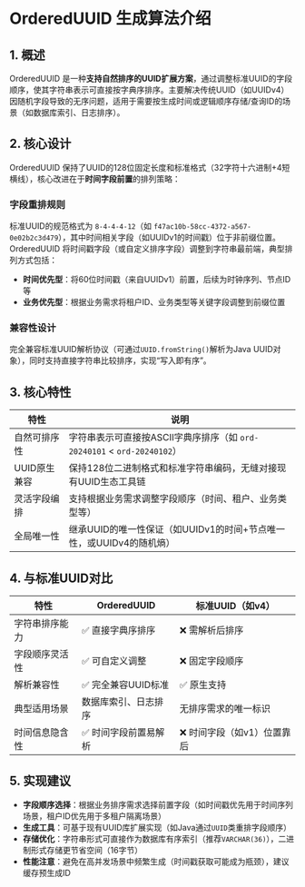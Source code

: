 # OrderedUUID 生成算法介绍

## 1. 概述
OrderedUUID 是一种**支持自然排序的UUID扩展方案**，通过调整标准UUID的字段顺序，使其字符串表示可直接按字典序排序。主要解决传统UUID（如UUIDv4）因随机字段导致的无序问题，适用于需要按生成时间或逻辑顺序存储/查询ID的场景（如数据库索引、日志排序）。

## 2. 核心设计
OrderedUUID 保持了UUID的128位固定长度和标准格式（32字符十六进制+4短横线），核心改进在于**时间字段前置**的排列策略：

### 字段重排规则
标准UUID的规范格式为 `8-4-4-4-12`（如 `f47ac10b-58cc-4372-a567-0e02b2c3d479`），其中时间相关字段（如UUIDv1的时间戳）位于非前缀位置。OrderedUUID 将时间戳字段（或自定义排序字段）调整到字符串最前端，典型排列方式包括：

- **时间优先型**：将60位时间戳（来自UUIDv1）前置，后续为时钟序列、节点ID等
- **业务优先型**：根据业务需求将租户ID、业务类型等关键字段调整到前缀位置

### 兼容性设计
完全兼容标准UUID解析协议（可通过`UUID.fromString()`解析为Java UUID对象），同时支持直接字符串比较排序，实现“写入即有序”。

## 3. 核心特性
| 特性                | 说明                                                                 |
|---------------------|----------------------------------------------------------------------|
| 自然可排序性        | 字符串表示可直接按ASCII字典序排序（如 `ord-20240101` < `ord-20240102`） |
| UUID原生兼容        | 保持128位二进制格式和标准字符串编码，无缝对接现有UUID生态工具链        |
| 灵活字段编排        | 支持根据业务需求调整字段顺序（时间、租户、业务类型等）                  |
| 全局唯一性          | 继承UUID的唯一性保证（如UUIDv1的时间+节点唯一性，或UUIDv4的随机熵）    |

## 4. 与标准UUID对比
| 特性                | OrderedUUID             | 标准UUID（如v4）         |
|---------------------|-------------------------|--------------------------|
| 字符串排序能力      | ✅ 直接字典序排序        | ❌ 需解析后排序           |
| 字段顺序灵活性      | ✅ 可自定义调整          | ❌ 固定字段顺序           |
| 解析兼容性          | ✅ 完全兼容UUID标准      | ✅ 原生支持               |
| 典型适用场景        | 数据库索引、日志排序    | 无排序需求的唯一标识      |
| 时间信息隐含性      | ✅ 时间字段前置易解析    | ❌ 时间字段（如v1）位置靠后 |

## 5. 实现建议
- **字段顺序选择**：根据业务排序需求选择前置字段（如时间戳优先用于时间序列场景，租户ID优先用于多租户隔离场景）
- **生成工具**：可基于现有UUID库扩展实现（如Java通过`UUID`类重排字段顺序）
- **存储优化**：字符串形式可直接作为数据库有序索引（推荐`VARCHAR(36)`），二进制形式存储更节省空间（16字节）
- **性能注意**：避免在高并发场景中频繁生成（时间戳获取可能成为瓶颈），建议缓存预生成ID